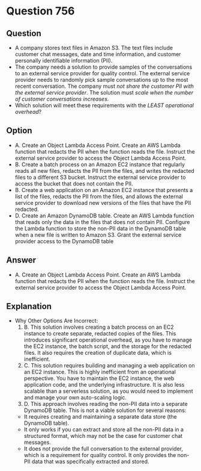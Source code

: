 # Question 756
## Question
* A company stores text files in Amazon S3. The text files include customer chat messages, date and time information, and customer personally identifiable information (PII).
* The company needs a solution to provide samples of the conversations to an external service provider for quality control. The external service provider needs to randomly pick sample conversations up to the most recent conversation. The company must *not share the customer PII with the external service provider*. The solution must *scale when the number of customer conversations increases*.
* Which solution will meet these requirements with the *LEAST operational overhead*?


## Option
* A. Create an Object Lambda Access Point. Create an AWS Lambda function that redacts  the PII when the function reads the file. Instruct the external service provider to access the Object Lambda Access Point.
* B. Create a batch process on an Amazon EC2 instance that regularly reads all new files, redacts the PII from the files, and writes the redacted files to a different S3 bucket. Instruct the external service provider to access the bucket that does not contain the PII.
* B. Create a web application on an Amazon EC2 instance that presents a list of the files, redacts the PII from the files, and allows the external service provider to download new versions of the files that have the PII redacted.
* D. Create an Amazon DynamoDB table. Create an AWS Lambda function that reads only the data in the files that does not contain PII. Configure the Lambda function to store the non-PII data in the DynamoDB table when a new file is written to Amazon S3. Grant the external service provider access to the DynamoDB table

## Answer
* A. Create an Object Lambda Access Point. Create an AWS Lambda function that redacts  the PII when the function reads the file. Instruct the external service provider to access the Object Lambda Access Point.

## Explanation
* Why Other Options Are Incorrect:
  1. B. This solution involves creating a batch process on an EC2 instance to create separate, redacted copies of the files. This introduces significant operational overhead, as you have to manage the EC2 instance, the batch script, and the storage for the redacted files. It also requires the creation of duplicate data, which is inefficient.
  2. C. This solution requires building and managing a web application on an EC2 instance. This is highly inefficient from an operational perspective. You have to maintain the EC2 instance, the web application code, and the underlying infrastructure. It is also less scalable than a serverless solution, as you would need to implement and manage your own auto-scaling logic.
  3. D. This approach involves reading the non-PII data into a separate DynamoDB table. This is not a viable solution for several reasons:
    * It requires creating and maintaining a separate data store (the DynamoDB table).
    * It only works if you can extract and store all the non-PII data in a structured format, which may not be the case for customer chat messages.
    * It does not provide the full conversation to the external provider, which is a requirement for quality control. It only provides the non-PII data that was specifically extracted and stored.

